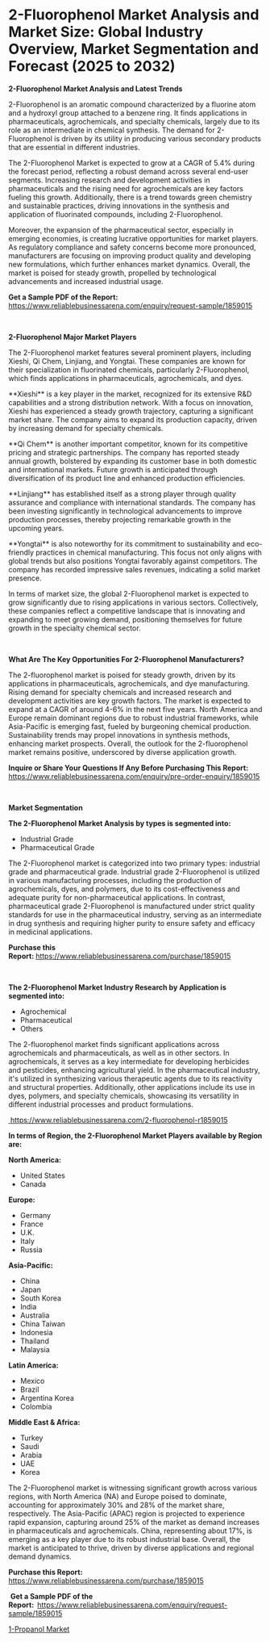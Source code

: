 <p><h1>2-Fluorophenol Market Analysis and Market Size: Global Industry Overview, Market Segmentation and Forecast (2025 to 2032)</h1></p><p><strong>2-Fluorophenol Market Analysis and Latest Trends</strong></p>
<p><p>2-Fluorophenol is an aromatic compound characterized by a fluorine atom and a hydroxyl group attached to a benzene ring. It finds applications in pharmaceuticals, agrochemicals, and specialty chemicals, largely due to its role as an intermediate in chemical synthesis. The demand for 2-Fluorophenol is driven by its utility in producing various secondary products that are essential in different industries.</p><p>The 2-Fluorophenol Market is expected to grow at a CAGR of 5.4% during the forecast period, reflecting a robust demand across several end-user segments. Increasing research and development activities in pharmaceuticals and the rising need for agrochemicals are key factors fueling this growth. Additionally, there is a trend towards green chemistry and sustainable practices, driving innovations in the synthesis and application of fluorinated compounds, including 2-Fluorophenol. </p><p>Moreover, the expansion of the pharmaceutical sector, especially in emerging economies, is creating lucrative opportunities for market players. As regulatory compliance and safety concerns become more pronounced, manufacturers are focusing on improving product quality and developing new formulations, which further enhances market dynamics. Overall, the market is poised for steady growth, propelled by technological advancements and increased industrial usage.</p></p>
<p><strong>Get a Sample PDF of the Report:&nbsp;</strong> <a href="https://www.reliablebusinessarena.com/enquiry/request-sample/1859015?utm_campaign=2136&utm_medium=2&utm_source=Github&utm_content=ia&utm_term=03022025&utm_id=2-fluorophenol">https://www.reliablebusinessarena.com/enquiry/request-sample/1859015</a></p>
<p>&nbsp;</p>
<p><strong>2-Fluorophenol Major Market Players</strong></p>
<p><p>The 2-Fluorophenol market features several prominent players, including Xieshi, Qi Chem, Linjiang, and Yongtai. These companies are known for their specialization in fluorinated chemicals, particularly 2-Fluorophenol, which finds applications in pharmaceuticals, agrochemicals, and dyes.</p><p>**Xieshi** is a key player in the market, recognized for its extensive R&D capabilities and a strong distribution network. With a focus on innovation, Xieshi has experienced a steady growth trajectory, capturing a significant market share. The company aims to expand its production capacity, driven by increasing demand for specialty chemicals.</p><p>**Qi Chem** is another important competitor, known for its competitive pricing and strategic partnerships. The company has reported steady annual growth, bolstered by expanding its customer base in both domestic and international markets. Future growth is anticipated through diversification of its product line and enhanced production efficiencies.</p><p>**Linjiang** has established itself as a strong player through quality assurance and compliance with international standards. The company has been investing significantly in technological advancements to improve production processes, thereby projecting remarkable growth in the upcoming years.</p><p>**Yongtai** is also noteworthy for its commitment to sustainability and eco-friendly practices in chemical manufacturing. This focus not only aligns with global trends but also positions Yongtai favorably against competitors. The company has recorded impressive sales revenues, indicating a solid market presence.</p><p>In terms of market size, the global 2-Fluorophenol market is expected to grow significantly due to rising applications in various sectors. Collectively, these companies reflect a competitive landscape that is innovating and expanding to meet growing demand, positioning themselves for future growth in the specialty chemical sector.</p></p>
<p>&nbsp;</p>
<p><strong>What Are The Key Opportunities For 2-Fluorophenol Manufacturers?</strong></p>
<p><p>The 2-fluorophenol market is poised for steady growth, driven by its applications in pharmaceuticals, agrochemicals, and dye manufacturing. Rising demand for specialty chemicals and increased research and development activities are key growth factors. The market is expected to expand at a CAGR of around 4-6% in the next five years. North America and Europe remain dominant regions due to robust industrial frameworks, while Asia-Pacific is emerging fast, fueled by burgeoning chemical production. Sustainability trends may propel innovations in synthesis methods, enhancing market prospects. Overall, the outlook for the 2-fluorophenol market remains positive, underscored by diverse application growth.</p></p>
<p><strong>Inquire or Share Your Questions If Any Before Purchasing This Report:</strong> <a href="https://www.reliablebusinessarena.com/enquiry/pre-order-enquiry/1859015?utm_campaign=2136&utm_medium=2&utm_source=Github&utm_content=ia&utm_term=03022025&utm_id=2-fluorophenol">https://www.reliablebusinessarena.com/enquiry/pre-order-enquiry/1859015</a></p>
<p>&nbsp;</p>
<p><strong>Market Segmentation</strong></p>
<p><strong>The 2-Fluorophenol Market Analysis by types is segmented into:</strong></p>
<p><ul><li>Industrial Grade</li><li>Pharmaceutical Grade</li></ul></p>
<p><p>The 2-Fluorophenol market is categorized into two primary types: industrial grade and pharmaceutical grade. Industrial grade 2-Fluorophenol is utilized in various manufacturing processes, including the production of agrochemicals, dyes, and polymers, due to its cost-effectiveness and adequate purity for non-pharmaceutical applications. In contrast, pharmaceutical grade 2-Fluorophenol is manufactured under strict quality standards for use in the pharmaceutical industry, serving as an intermediate in drug synthesis and requiring higher purity to ensure safety and efficacy in medicinal applications.</p></p>
<p><strong>Purchase this Report:&nbsp;</strong><a href="https://www.reliablebusinessarena.com/purchase/1859015?utm_campaign=2136&utm_medium=2&utm_source=Github&utm_content=ia&utm_term=03022025&utm_id=2-fluorophenol">https://www.reliablebusinessarena.com/purchase/1859015</a></p>
<p>&nbsp;</p>
<p><strong>The 2-Fluorophenol Market Industry Research by Application is segmented into:</strong></p>
<p><ul><li>Agrochemical</li><li>Pharmaceutical</li><li>Others</li></ul></p>
<p><p>The 2-fluorophenol market finds significant applications across agrochemicals and pharmaceuticals, as well as in other sectors. In agrochemicals, it serves as a key intermediate for developing herbicides and pesticides, enhancing agricultural yield. In the pharmaceutical industry, it's utilized in synthesizing various therapeutic agents due to its reactivity and structural properties. Additionally, other applications include its use in dyes, polymers, and specialty chemicals, showcasing its versatility in different industrial processes and product formulations.</p></p>
<p><a href="https://www.reliablebusinessarena.com/2-fluorophenol-r1859015?utm_campaign=2136&utm_medium=2&utm_source=Github&utm_content=ia&utm_term=03022025&utm_id=2-fluorophenol">&nbsp;https://www.reliablebusinessarena.com/2-fluorophenol-r1859015</a></p>
<p><strong>In terms of Region, the 2-Fluorophenol Market Players available by Region are:</strong></p>
<p>
    <p> <strong> North America: </strong>
        <ul>
            <li>United States</li>
            <li>Canada</li>
        </ul>
        </p> 
    <p> <strong> Europe: </strong>
        <ul>
            <li>Germany</li>
            <li>France</li>
            <li>U.K.</li>
            <li>Italy</li>
            <li>Russia</li>
        </ul>
        </p> 
    <p> <strong> Asia-Pacific: </strong>
        <ul>
            <li>China</li>
            <li>Japan</li>
            <li>South Korea</li>
            <li>India</li>
            <li>Australia</li>
            <li>China Taiwan</li>
            <li>Indonesia</li>
            <li>Thailand</li>
            <li>Malaysia</li>
        </ul>
        </p> 
    <p> <strong> Latin America: </strong>
        <ul>
            <li>Mexico</li>
            <li>Brazil</li>
            <li>Argentina Korea</li>
            <li>Colombia</li>
        </ul>
        </p> 
    <p> <strong> Middle East & Africa: </strong>
        <ul>
            <li>Turkey</li>
            <li>Saudi</li>
            <li>Arabia</li>
            <li>UAE</li>
            <li>Korea</li>
        </ul>
    </p>
    </p>
<p><p>The 2-Fluorophenol market is witnessing significant growth across various regions, with North America (NA) and Europe poised to dominate, accounting for approximately 30% and 28% of the market share, respectively. The Asia-Pacific (APAC) region is projected to experience rapid expansion, capturing around 25% of the market as demand increases in pharmaceuticals and agrochemicals. China, representing about 17%, is emerging as a key player due to its robust industrial base. Overall, the market is anticipated to thrive, driven by diverse applications and regional demand dynamics.</p></p>
<p><strong>Purchase this Report: </strong><a href="https://www.reliablebusinessarena.com/purchase/1859015?utm_campaign=2136&utm_medium=2&utm_source=Github&utm_content=ia&utm_term=03022025&utm_id=2-fluorophenol">https://www.reliablebusinessarena.com/purchase/1859015</a></p>
<p>&nbsp;<strong>Get a Sample PDF of the Report:&nbsp;&nbsp;</strong><a href="https://www.reliablebusinessarena.com/enquiry/request-sample/1859015?utm_campaign=2136&utm_medium=2&utm_source=Github&utm_content=ia&utm_term=03022025&utm_id=2-fluorophenol">https://www.reliablebusinessarena.com/enquiry/request-sample/1859015</a></p>
<p><strong></strong></p>
<p><p><a href="https://github.com/tona7vba/Market-Research-Report-List-1/blob/main/1-propanol-market.md?utm_campaign=2136&utm_medium=2&utm_source=Github&utm_content=ia&utm_term=03022025&utm_id=2-fluorophenol">1-Propanol Market</a></p></p>